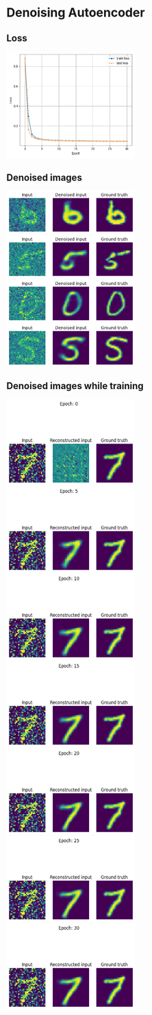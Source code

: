 # Denoising Autoencoder

## Loss

<img src="./plots/Loss.png" width="300" height="250">

## Denoised images

<img src="./plots/denoised images/0.png" width="300" height="100">

<img src="./plots/denoised images/1.png" width="300" height="100">

<img src="./plots/denoised images/2.png" width="300" height="100">

<img src="./plots/denoised images/3.png" width="300" height="100">


## Denoised images while training
<img src="./plots/denoised images while training/epoch_0.png" width="300" height="200">

<img src="./plots/denoised images while training/epoch_5.png" width="300" height="200">

<img src="./plots/denoised images while training/epoch_10.png" width="300" height="200">

<img src="./plots/denoised images while training/epoch_15.png" width="300" height="200">

<img src="./plots/denoised images while training/epoch_20.png" width="300" height="200">

<img src="./plots/denoised images while training/epoch_25.png" width="300" height="200">

<img src="./plots/denoised images while training/epoch_30.png" width="300" height="200">